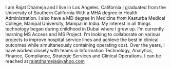 I am Rajat Dhameja and I live in Los Angeles, California
I graduated from the University of Southern California
With a MHA degree in Health Administration. I also have a MD degree
In Medicine from Kasturba Medical College, Manipal University, Manipal
in India. 
My interest in all things technology began during childhood in Dubai where I grew up. 
I’m currently learning MS Access and MS Project.
I’m looking to collaborate on various projects to improve hospital service lines and achieve the best in clinical outcomes 
while simultaneously containing operating cost. 
Over the years, I have worked closely with teams in Information Technology, Analytics, Finance, Compliance, Strategic Services and 
Clinical Operations. 
I can be reached at rajatdhameja@yahoo.com



